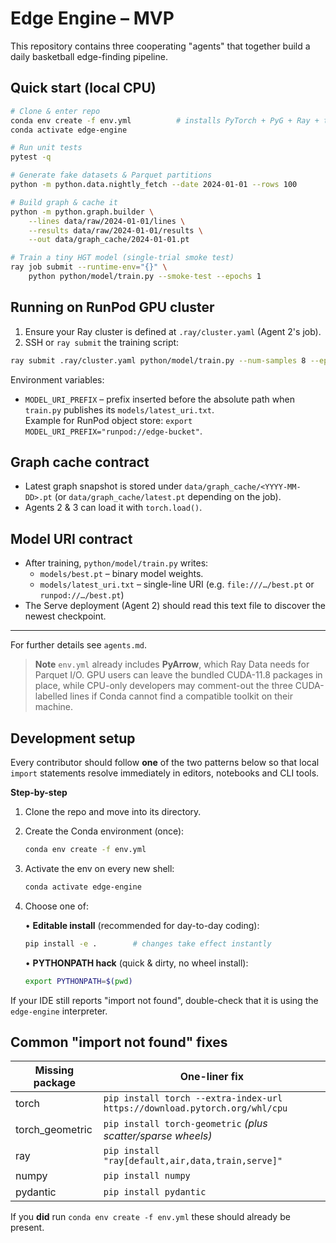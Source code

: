 # Edge Engine – MVP

This repository contains three cooperating "agents" that together build a daily
basketball edge-finding pipeline.

## Quick start (local CPU)
```bash
# Clone & enter repo
conda env create -f env.yml          # installs PyTorch + PyG + Ray + tooling
conda activate edge-engine

# Run unit tests
pytest -q

# Generate fake datasets & Parquet partitions
python -m python.data.nightly_fetch --date 2024-01-01 --rows 100

# Build graph & cache it
python -m python.graph.builder \
    --lines data/raw/2024-01-01/lines \
    --results data/raw/2024-01-01/results \
    --out data/graph_cache/2024-01-01.pt

# Train a tiny HGT model (single-trial smoke test)
ray job submit --runtime-env="{}" \
    python python/model/train.py --smoke-test --epochs 1
```

## Running on RunPod GPU cluster
1. Ensure your Ray cluster is defined at `.ray/cluster.yaml` (Agent 2's job).  
2. SSH or `ray submit` the training script:
```bash
ray submit .ray/cluster.yaml python/model/train.py --num-samples 8 --epochs 3
```
Environment variables:
* `MODEL_URI_PREFIX` – prefix inserted before the absolute path when
  `train.py` publishes its `models/latest_uri.txt`.  
  Example for RunPod object store: `export MODEL_URI_PREFIX="runpod://edge-bucket"`.

## Graph cache contract
* Latest graph snapshot is stored under `data/graph_cache/<YYYY-MM-DD>.pt` (or
  `data/graph_cache/latest.pt` depending on the job).  
* Agents 2 & 3 can load it with `torch.load()`.

## Model URI contract
* After training, `python/model/train.py` writes:  
  * `models/best.pt` – binary model weights.  
  * `models/latest_uri.txt` – single-line URI (e.g. `file:///…/best.pt` or
    `runpod://…/best.pt`)
* The Serve deployment (Agent 2) should read this text file to discover the
  newest checkpoint.

---
For further details see `agents.md`.

> **Note**
> `env.yml` already includes **PyArrow**, which Ray Data needs for Parquet I/O.
> GPU users can leave the bundled CUDA-11.8 packages in place, while CPU-only
> developers may comment-out the three CUDA-labelled lines if Conda cannot find
> a compatible toolkit on their machine.

## Development setup
Every contributor should follow **one** of the two patterns below so that local
`import` statements resolve immediately in editors, notebooks and CLI tools.

**Step-by-step**

1. Clone the repo and move into its directory.  
2. Create the Conda environment (once):

   ```bash
   conda env create -f env.yml
   ```

3. Activate the env on every new shell:

   ```bash
   conda activate edge-engine
   ```

4. Choose one of:

   • **Editable install** (recommended for day-to-day coding):

   ```bash
   pip install -e .        # changes take effect instantly
   ```

   • **PYTHONPATH hack** (quick & dirty, no wheel install):

   ```bash
   export PYTHONPATH=$(pwd)
   ```

If your IDE still reports "import not found", double-check that it is using
the `edge-engine` interpreter.

## Common "import not found" fixes
| Missing package | One-liner fix |
|-----------------|---------------|
| torch           | `pip install torch --extra-index-url https://download.pytorch.org/whl/cpu` |
| torch_geometric | `pip install torch-geometric` *(plus scatter/sparse wheels)* |
| ray             | `pip install "ray[default,air,data,train,serve]"` |
| numpy           | `pip install numpy` |
| pydantic        | `pip install pydantic` |

If you **did** run `conda env create -f env.yml` these should already be present.

```bash